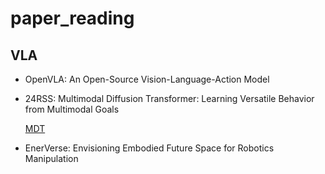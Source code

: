# paper_reading
## VLA
- OpenVLA: An Open-Source Vision-Language-Action Model
- 24RSS: Multimodal Diffusion Transformer: Learning Versatile Behavior from Multimodal Goals

  [MDT](https://github.com/intuitive-robots/mdt_policy)
  
- EnerVerse: Envisioning Embodied Future Space for Robotics Manipulation
